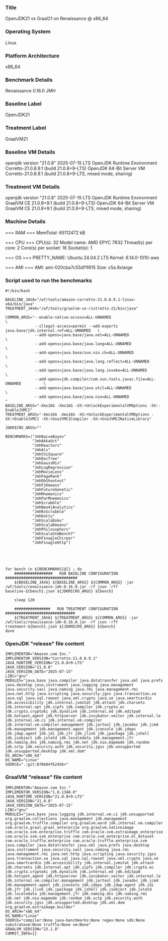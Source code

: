 ### Title
OpenJDK21 vs Graal21 on Renaissance @ x86_64

### Operating System
Linux

### Platform Architecture
x86_64

### Benchmark Details
Renaissance 0.16.0 JMH

### Baseline Label
OpenJDK21

### Treatment Label
GraalVM21

### Baseline VM Details
openjdk version "21.0.8" 2025-07-15 LTS
OpenJDK Runtime Environment Corretto-21.0.8.9.1 (build 21.0.8+9-LTS)
OpenJDK 64-Bit Server VM Corretto-21.0.8.9.1 (build 21.0.8+9-LTS, mixed mode, sharing)

### Treatment VM Details
openjdk version "21.0.8" 2025-07-15 LTS
OpenJDK Runtime Environment GraalVM CE 21.0.8+9.1 (build 21.0.8+9-LTS)
OpenJDK 64-Bit Server VM GraalVM CE 21.0.8+9.1 (build 21.0.8+9-LTS, mixed mode, sharing)

### Machine Details
=== RAM ===
MemTotal:       65112472 kB

=== CPU ===
CPU(s):              32
Model name:          AMD EPYC 7R32
Thread(s) per core:  2
Core(s) per socket:  16
Socket(s):           1

=== OS ===
PRETTY_NAME:         Ubuntu 24.04.2 LTS
Kernel:              6.14.0-1010-aws

=== AMI ===
AMI:                 ami-020cba7c55df1f615
Size:                c5a.8xlarge


### Script used to run the benchmarks

```
#!/bin/bash

BASELINE_JAVA="/wf/tools/amazon-corretto-21.0.8.9.1-linux-x64/bin/java"
TREATMENT_JAVA="/wf/tools/graalvm-ce-ristretto-21/bin/java"

COMMON_ARGS="--enable-native-access=ALL-UNNAMED			  				\
	         --illegal-access=permit --add-exports java.base/jdk.internal.ref=ALL-UNNAMED	\
             --add-opens=java.base/java.net=ALL-UNNAMED 	  				\
             --add-opens=java.base/java.lang=ALL-UNNAMED 	  				\
             --add-opens=java.base/sun.nio.ch=ALL-UNNAMED 	  				\
             --add-opens=java.base/java.lang.reflect=ALL-UNNAMED  				\
             --add-opens=java.base/java.lang.invoke=ALL-UNNAMED   				\
	         --add-opens=jdk.compiler/com.sun.tools.javac.file=ALL-UNNAMED 			\
             --add-opens=java.base/java.util=ALL-UNNAMED 	  				\
             --add-opens=java.base/java.nio=ALL-UNNAMED		  				"
BASELINE_ARGS="-Xms16G -Xmx16G -XX:+UnlockExperimentalVMOptions -XX:-EnableJVMCI"
TREATMENT_ARGS="-Xms16G -Xmx16G -XX:+UnlockExperimentalVMOptions -XX:+EnableJVMCI -XX:+UseJVMCICompiler -XX:+UseJVMCINativeLibrary"

JDKMICRO_ARGS=""

BENCHMARKS=("JmhNaiveBayes"
            "JmhAkkaUct"
            "JmhReactors"
            "JmhAls"
            "JmhChiSquare"
            "JmhDecTree"
            "JmhGaussMix"
            "JmhLogRegression"
            "JmhMovieLens"
            "JmhPageRank"
            "JmhDbShootout"
            "JmhFjKmeans"
            "JmhFutureGenetic"
            "JmhMnemonics"
            "JmhParMnemonics"
            "JmhScrabble"
            "JmhNeo4jAnalytics"
            "JmhRxScrabble"
            "JmhDotty"
            "JmhScalaDoku"
            "JmhScalaKmeans"
            "JmhPhilosophers"
            "JmhScalaStmBench7"
            "JmhFinagleChirper"
            "JmhFinagleHttp")





for bench in ${BENCHMARKS[@]} ; do
	#################   RUN BASELINE CONFIGURATION   ################################
	${BASELINE_JAVA} ${BASELINE_ARGS} ${COMMON_ARGS} -jar /wf/tools/renaissance-jmh-0.16.0.jar -rf json -rff baseline-${bench}.json ${JDKMICRO_ARGS} ${bench}

	sleep 120

	################   RUN TREATMENT CONFIGURATION   ###############################
	${TREATMENT_JAVA} ${TREATMENT_ARGS} ${COMMON_ARGS} -jar /wf/tools/renaissance-jmh-0.16.0.jar -rf json -rff treatment-${bench}.json ${JDKMICRO_ARGS} ${bench}
done
```

### OpenJDK "release" file content

```
IMPLEMENTOR="Amazon.com Inc."
IMPLEMENTOR_VERSION="Corretto-21.0.8.9.1"
JAVA_RUNTIME_VERSION="21.0.8+9-LTS"
JAVA_VERSION="21.0.8"
JAVA_VERSION_DATE="2025-07-15"
LIBC="gnu"
MODULES="java.base java.compiler java.datatransfer java.xml java.prefs java.desktop java.instrument java.logging java.management java.security.sasl java.naming java.rmi java.management.rmi java.net.http java.scripting java.security.jgss java.transaction.xa java.sql java.sql.rowset java.xml.crypto java.se java.smartcardio jdk.accessibility jdk.internal.jvmstat jdk.attach jdk.charsets jdk.internal.opt jdk.zipfs jdk.compiler jdk.crypto.ec jdk.crypto.cryptoki jdk.dynalink jdk.internal.ed jdk.editpad jdk.hotspot.agent jdk.httpserver jdk.incubator.vector jdk.internal.le jdk.internal.vm.ci jdk.internal.vm.compiler jdk.internal.vm.compiler.management jdk.jartool jdk.javadoc jdk.jcmd jdk.management jdk.management.agent jdk.jconsole jdk.jdeps jdk.jdwp.agent jdk.jdi jdk.jfr jdk.jlink jdk.jpackage jdk.jshell jdk.jsobject jdk.jstatd jdk.localedata jdk.management.jfr jdk.naming.dns jdk.naming.rmi jdk.net jdk.nio.mapmode jdk.random jdk.sctp jdk.security.auth jdk.security.jgss jdk.unsupported jdk.unsupported.desktop jdk.xml.dom"
OS_ARCH="x86_64"
OS_NAME="Linux"
SOURCE=".:git:878b84f62456+"
```

### GraalVM "release" file content

```
IMPLEMENTOR="Amazon.com Inc."
IMPLEMENTOR_VERSION="1.0.1348.0"
JAVA_RUNTIME_VERSION="21.0.8+9-LTS"
JAVA_VERSION="21.0.8"
JAVA_VERSION_DATE="2025-07-15"
LIBC="gnu"
MODULES="java.base java.logging jdk.internal.vm.ci jdk.unsupported org.graalvm.collections java.management jdk.management org.graalvm.truffle.compiler org.graalvm.word jdk.internal.vm.compiler com.oracle.graal.graal_enterprise org.graalvm.nativeimage com.oracle.svm.enterprise.truffle com.oracle.svm.extraimage_enterprise com.oracle.svm.svm_enterprise com.oracle.svm_enterprise.ml_dataset com.oracle.truffle.enterprise com.oracle.truffle.enterprise.svm java.compiler java.datatransfer java.xml java.prefs java.desktop java.instrument java.security.sasl java.naming java.rmi java.management.rmi java.net.http java.scripting java.security.jgss java.transaction.xa java.sql java.sql.rowset java.xml.crypto java.se java.smartcardio jdk.accessibility jdk.internal.jvmstat jdk.attach jdk.charsets jdk.internal.opt jdk.zipfs jdk.compiler jdk.crypto.ec jdk.crypto.cryptoki jdk.dynalink jdk.internal.ed jdk.editpad jdk.hotspot.agent jdk.httpserver jdk.incubator.vector jdk.internal.le jdk.internal.vm.compiler.management jdk.jartool jdk.javadoc jdk.jcmd jdk.management.agent jdk.jconsole jdk.jdeps jdk.jdwp.agent jdk.jdi jdk.jfr jdk.jlink jdk.jpackage jdk.jshell jdk.jsobject jdk.jstatd jdk.localedata jdk.management.jfr jdk.naming.dns jdk.naming.rmi jdk.net jdk.nio.mapmode jdk.random jdk.sctp jdk.security.auth jdk.security.jgss jdk.unsupported.desktop jdk.xml.dom org.graalvm.extraimage.builder"
OS_ARCH="x86_64"
OS_NAME="Linux"
SOURCE="compiler:None java-benchmarks:None regex:None sdk:None substratevm:None truffle:None vm:None"
GRAALVM_VERSION="23.1.8"
COMMIT_INFO={}
```
